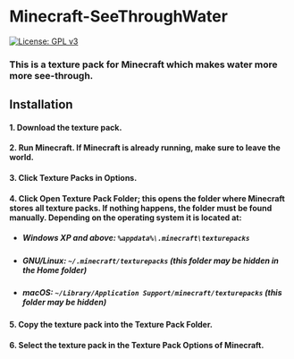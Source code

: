 # Minecraft-SeeThroughWater

 [![License: GPL v3](https://img.shields.io/badge/License-GPL%20v3-blue.svg)](http://www.gnu.org/licenses/gpl-3.0)
 
### This is a texture pack for Minecraft which makes water more more see-through.

## Installation

#### 1. Download the texture pack.

#### 2. Run Minecraft. If Minecraft is already running, make sure to leave the world.

#### 3. Click Texture Packs in Options.

#### 4. Click Open Texture Pack Folder; this opens the folder where Minecraft stores all texture packs. If nothing happens, the folder must be found manually. Depending on the operating system it is located at:

- ##### Windows XP and above: `%appdata%\.minecraft\texturepacks`

- ##### GNU/Linux: `~/.minecraft/texturepacks` (this folder may be hidden in the Home folder)

- ##### macOS: `~/Library/Application Support/minecraft/texturepacks` (this folder may be hidden)

#### 5. Copy the texture pack into the Texture Pack Folder.

#### 6. Select the texture pack in the Texture Pack Options of Minecraft.
